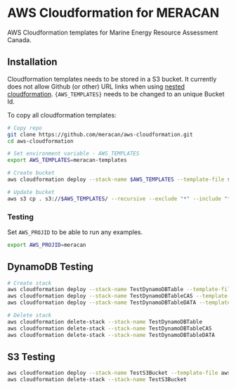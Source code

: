 # AWS Cloudformation for MERACAN
AWS Cloudformation templates for Marine Energy Resource Assessment Canada.

## Installation

Cloudformation templates needs to be stored in a S3 bucket.
It currently does not allow Github (or other) URL links when using [nested cloudformation](https://docs.aws.amazon.com/AWSCloudFormation/latest/UserGuide/using-cfn-nested-stacks.html). 
`{AWS_TEMPLATES}` needs to be changed to an unique Bucket Id.

To copy all cloudformation templates:
```bash
# Copy repo
git clone https://github.com/meracan/aws-cloudformation.git
cd aws-cloudformation

# Set environment variable - AWS_TEMPLATES
export AWS_TEMPLATES=meracan-templates

# Create bucket
aws cloudformation deploy --stack-name $AWS_TEMPLATES --template-file s3/bucket.yaml --parameter-overrides BucketName=$AWS_TEMPLATES

# Update bucket
aws s3 cp . s3://$AWS_TEMPLATES/ --recursive --exclude "*" --include "*.yaml"
```

### Testing
Set `AWS_PROJID` to be able to run any examples.
```bash
export AWS_PROJID=meracan
```

## DynamoDB Testing
```bash
# Create stack
aws cloudformation deploy --stack-name TestDynamoDBTable --template-file table.yaml --parameter-overrides TableName=TestTable HashKeyElementName=id
aws cloudformation deploy --stack-name TestDynamoDBTableCAS --template-file aws-cloudformation/dynamodb/tableCas.yaml --parameter-overrides TableName=TestTableCas
aws cloudformation deploy --stack-name TestDynamoDBTableDATA --template-file aws-cloudformation/dynamodb/tableData.yaml --parameter-overrides TableName=TestTableData

# Delete stack
aws cloudformation delete-stack --stack-name TestDynamoDBTable
aws cloudformation delete-stack --stack-name TestDynamoDBTableCAS
aws cloudformation delete-stack --stack-name TestDynamoDBTableDATA
```

## S3 Testing
```bash
aws cloudformation deploy --stack-name TestS3Bucket --template-file aws-cloudformation/s3/bucket.yaml --parameter-overrides BucketName=mercantest
aws cloudformation delete-stack --stack-name TestS3Bucket
```